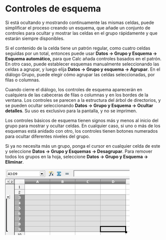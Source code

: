 
# Controles de esquema

Si está ocultando y mostrando continuamente las mismas celdas, puede simplificar el proceso creando un esquema, que añade un conjunto de controles para ocultar y mostrar las celdas en el grupo rápidamente y que estarán siempre disponibles.

Si el contenido de la celda tiene un patrón regular, como cuatro celdas seguidas por un total, entonces puede usar **Datos → Grupo y Esquema → Esquema automático,** para que Calc añada controles basados en el patrón. En otro caso, puede establecer esquemas manualmente seleccionando las celdas a agrupar, y luego elija **Datos → Grupo y esquema → Agrupar**. En el diálogo Grupo, puede elegir cómo agrupar las celdas seleccionadas, por filas o columnas.

Cuando cierre el diálogo, los controles de esquema aparecerán en cualquiera de las cabeceras de filas o columnas y en los bordes de la ventana. Los controles se parecen a la estructura del árbol de directorios, y se pueden ocultar seleccionando **Datos → Grupo y Esquema → Ocultar detalles**. Su uso es exclusivo para la pantalla, y no se imprimen.

Los controles básicos de esquema tienen signos más y menos al inicio del grupo para mostrar y ocultar celdas. En cualquier caso, si uno o más de los esquemas está anidado con otro, los controles tienen botones numerados para ocultar diferentes niveles del grupo.

Si ya no necesita más un grupo, ponga el cursor en cualquier celda de este y seleccione **Datos → Grupo y Esquemas → Desagrupar**. Para remover todos los grupos en la hoja, seleccione **Datos → Grupo y Esquema → Eliminar**.

![](https://raw.githubusercontent.com/catedu/libreOffice-la-suite-ofimatica-libre/master/img/grupos.jpg)
